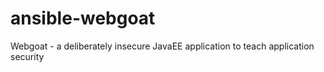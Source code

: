 # ansible-webgoat

Webgoat - a deliberately insecure JavaEE application to teach application security
